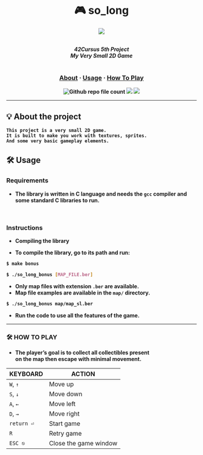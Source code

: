 <div align=center >
<h1>🎮 so_long</h1>
<a href="https://github.com/h-beeen/42cursus/tree/master/so_long"><img src="https://user-images.githubusercontent.com/112257466/214543593-e3a47ed6-e31f-414e-ade0-fba1cee17371.png"/></a>
</div>
<br/>

<p align="center">
	<b><i>42Cursus 5th Project<br/>
  	My Very Small 2D Game</i></br></br>
</p>
	<h3 align="center">
	<a href="https://github.com/h-beeen/42cursus/tree/master/so_long#-about-the-project">About</a>
	<span> · </span>
	<a href="https://github.com/h-beeen/42cursus/tree/master/so_long#%EF%B8%8F-usage">Usage</a>
	<span> · </span>
	<a href="https://github.com/h-beeen/42cursus/tree/master/so_long#%EF%B8%8F-usage">How To Play</a>
	</h3>
	<p align="center">
	<img alt="Github repo file count" src="https://img.shields.io/github/directory-file-count/h-beeen/42Cursus/so_long/so_long?logo=c&style=for-the-badge" /> <img src="https://img.shields.io/badge/0/100-007396?style=for-the-badge&logo=42&label=Score&logoColor=white&color=darkgreen"> <img src="https://img.shields.io/badge/2023&brvbar;00&brvbar;00-007396?style=for-the-badge&logo=Starship&label=completed&logoColor=white&color=black">
	</p>

---

## 💡 About the project

	This project is a very small 2D game.
	It is built to make you work with textures, sprites.
	And some very basic gameplay elements.

## 🛠️ Usage

### Requirements

- The library is written in C language and needs the **`gcc` compiler** and some standard **C libraries** to run.

<br/>

### Instructions

- Compiling the library

- To compile the library, go to its path and run:

```bash
$ make bonus

$ ./so_long_bonus [MAP_FILE.ber]
```
- Only map files with extension `.ber` are available.
- Map file examples are available in the `map/` directory.

```bash
$ ./so_long_bonus map/map_sl.ber
```
- Run the code to use all the features of the game.

---

### 🛠️ HOW TO PLAY
- The player’s goal is to collect all collectibles present <br/>
  on the map then escape with minimal movement.

|KEYBOARD|ACTION|
|---|---|
|`W`, `↑`|Move up|
|`S`, `↓`|Move down|
|`A`, `←`|Move left|
|`D`, `→`|Move right|
|`return ⏎`| Start game|
|`R`|Retry game|
|`ESC ⎋`|Close the game window|